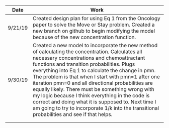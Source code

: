 
| Date     | Work
|----------|---------------------------------------------------------------
| 9/21/19  |  Created design plan for using Eq 1 from the Oncology paper to solve the Move or Stay problem. Created a new branch on github to begin modifying the model because of the new concentration function.
| 9/30/19  |  Created a new model to incorporate the new method of calculating the concentration. Calculates all necessary concentrations and chemoattractant functions and transition probabilities. Plugs everything into Eq 1 to calculate the change in pmn. The problem is that when I start with pmn=1 after one iteration pmn=0 and all directional probabilities are equally likely. There must be something wrong with my logic because I think everything in the code is correct and doing what it is supposed to. Next time I am going to try to incorporate 1/k into the transitional probabilities and see if that helps.
|          |   
|          |  
